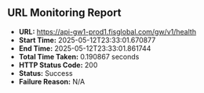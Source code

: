 ## URL Monitoring Report

- **URL:** https://api-gw1-prod1.fisglobal.com/gw/v1/health
- **Start Time:** 2025-05-12T23:33:01.670877
- **End Time:** 2025-05-12T23:33:01.861744
- **Total Time Taken:** 0.190867 seconds
- **HTTP Status Code:** 200
- **Status:** Success
- **Failure Reason:** N/A
